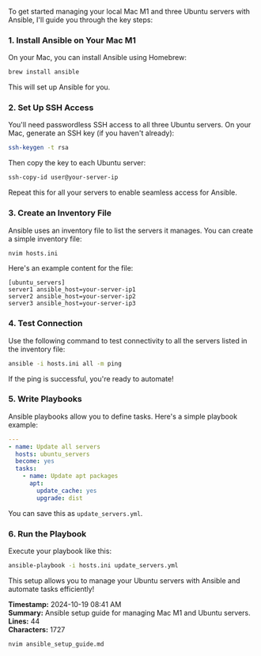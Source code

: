 To get started managing your local Mac M1 and three Ubuntu servers with Ansible, I'll guide you through the key steps:

### 1. **Install Ansible on Your Mac M1**

On your Mac, you can install Ansible using Homebrew:

```bash
brew install ansible
```

This will set up Ansible for you.

### 2. **Set Up SSH Access**

You'll need passwordless SSH access to all three Ubuntu servers. On your Mac, generate an SSH key (if you haven't already):

```bash
ssh-keygen -t rsa
```

Then copy the key to each Ubuntu server:

```bash
ssh-copy-id user@your-server-ip
```

Repeat this for all your servers to enable seamless access for Ansible.

### 3. **Create an Inventory File**

Ansible uses an inventory file to list the servers it manages. You can create a simple inventory file:

```bash
nvim hosts.ini
```

Here's an example content for the file:

```
[ubuntu_servers]
server1 ansible_host=your-server-ip1
server2 ansible_host=your-server-ip2
server3 ansible_host=your-server-ip3
```

### 4. **Test Connection**

Use the following command to test connectivity to all the servers listed in the inventory file:

```bash
ansible -i hosts.ini all -m ping
```

If the ping is successful, you're ready to automate!

### 5. **Write Playbooks**

Ansible playbooks allow you to define tasks. Here's a simple playbook example:

```yaml
---
- name: Update all servers
  hosts: ubuntu_servers
  become: yes
  tasks:
    - name: Update apt packages
      apt:
        update_cache: yes
        upgrade: dist
```

You can save this as `update_servers.yml`.

### 6. **Run the Playbook**

Execute your playbook like this:

```bash
ansible-playbook -i hosts.ini update_servers.yml
```

This setup allows you to manage your Ubuntu servers with Ansible and automate tasks efficiently!

**Timestamp:** 2024-10-19 08:41 AM  
**Summary:** Ansible setup guide for managing Mac M1 and Ubuntu servers.  
**Lines:** 44  
**Characters:** 1727

```bash
nvim ansible_setup_guide.md
```
